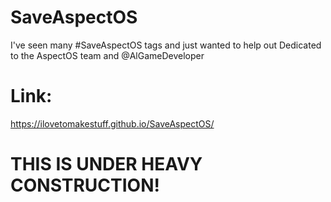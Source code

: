 # SaveAspectOS
I've seen many #SaveAspectOS tags and just wanted to help out
Dedicated to the AspectOS team and @AlGameDeveloper
# Link:
https://ilovetomakestuff.github.io/SaveAspectOS/
# THIS IS UNDER HEAVY CONSTRUCTION!
